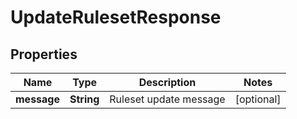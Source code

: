 

# UpdateRulesetResponse


## Properties

| Name | Type | Description | Notes |
|------------ | ------------- | ------------- | -------------|
|**message** | **String** | Ruleset update message |  [optional] |



